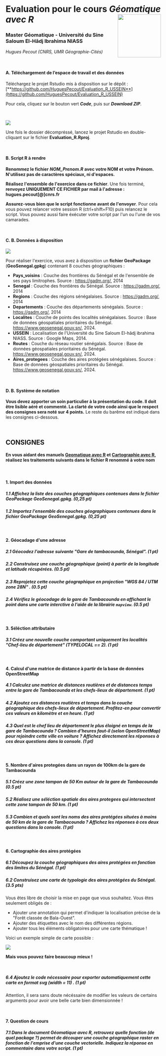 # Evaluation pour le cours *Géomatique avec R* <img src="img/logo.png" align="right" width="140"/>

### Master Géomatique - Université du Sine Saloum El-Hâdj Ibrahima NIASS

*Hugues Pecout (CNRS, UMR Géographie-Cités)*

</br>

#### **A. Téléchargement de l’espace de travail et des données**

Téléchargez le projet Rstudio mis à disposition sur le dépôt : [**https://github.com/HuguesPecout/Evaluation_R_USSEIN**](https://github.com/HuguesPecout/Evaluation_R_USSEIN)

Pour cela, cliquez sur le bouton vert ***Code***, puis  sur ***Download ZIP***.   

</br>

![](img/download.png)

Une fois le dossier décompréssé, lancez le projet Rstudio en double-cliquant sur le fichier **Evaluation_R.Rproj**.

</br>

#### **B. Script R à rendre**

**Renommez le fichier** ***NOM_Prenom.R*** **avec votre NOM et votre Prénom. N'utilisez pas de caractères spéciaux, ni d'espaces.**

**Réalisez l'ensemble de l'exercice dans ce fichier**. Une fois terminé, **renvoyez UNIQUEMENT CE FICHIER par mail à l'adresse :** **hugues.pecout[@]cnrs.fr**

**Assurez-vous bien que le script fonctionne avant de l'envoyer**. Pour cela vous pouvez relancer votre session R (ctrl+shift+F10) puis relancez le script. Vous pouvez aussi faire éxécuter votre script par l'un ou l'une de vos camarades.


</br>

#### **C. B. Données à disposition**


![](img/data.png)


Pour réaliser l'exercice, vous avez à disposition un **fichier GeoPackage** (**GeoSenegal.gpkg**) contenant 8 couches géographiques :

- **Pays_voisins** : Couche des frontières du Sénégal et de l'ensemble de ses pays limitrophes. Source : https://gadm.org/, 2014   
- **Senegal** : Couche des frontières du Sénégal. Source : https://gadm.org/, 2014   
- **Regions** : Couche des régions sénégalaises. Source : https://gadm.org/, 2014   
- **Departements** : Couche des départements sénégalais. Source : https://gadm.org/, 2014   
- **Localites** : Couche de points des localités sénégalaises. Source : Base de données géospatiales prioritaires du Sénégal. https://www.geosenegal.gouv.sn/, 2024. 
- **USSEIN** : Localisation de l'Université du Sine Saloum El-hâdj ibrahima NIASS. Source : Google Maps, 2014. 
- **Routes** : Couche du réseau routier sénégalais. Source : Base de données géospatiales prioritaires du Sénégal. https://www.geosenegal.gouv.sn/, 2024. 
- **Aires_protegees** : Couche des aires protégées sénégalaises. Source : Base de données géospatiales prioritaires du Sénégal. https://www.geosenegal.gouv.sn/, 2024. 

</br>

#### **D. B. Système de notation**

**Vous devez apporter un soin particulier à la présentation du code. Il doit être lisible aéré et commenté. La clarté de votre code ainsi que le respect des consignes sera noté sur 4 points.** Le reste du barême est indiqué dans les consignes ci-dessous. 


</br>


## **CONSIGNES**

#### **En vous aidant des manuels [Geomatique avec R](https://rcarto.github.io/geomatique_avec_r/) et [Cartographie avec R](https://rcarto.github.io/cartographie_avec_r/), réalisez les traitements suivants dans le fichier R renommé à votre nom**

</br>

#### 1. Import  des données

##### 1.1 Affichez la liste des couches géographiques contenues dans le fichier GeoPackage **GeoSenegal.gpkg**. (**0,25 pt**)

##### 1.2 Importez l'ensemble des couches géographiques contenues dans le fichier GeoPackage **GeoSenegal.gpkg**. (**0,25 pt**)


</br>

#### 2. Géocadage d'une adresse

##### 2.1 Géocodez l'adresse suivante "Gare de tambacounda, Sénégal". (**1 pt**)

##### 2.2 Construisez une couche géographique (point) à partir de la longitude et latitude récupérées. (**0.5 pt**)

##### 2.3 Reprojetez cette couche géographique en projection "WGS 84 / UTM zone 28N" . (**0.5 pt**)

##### 2.4 Vérifiez le géocodage de la gare de Tambacounda en affichant le point dans une carte interctive à l'aide de la librairie `mapview`. (**0.5 pt**)

</br>


#### 3. Séléction attributaire 

##### 3.1 Créez une nouvelle couche comportant uniquement les localités "Chef-lieu de département" (TYPELOCAL == 2). (**1 pt**)


</br>


#### 4. Calcul d'une matrice de distance à partir de la base de données OpenStreetMap 

##### 4.1 Calculez une matrice de distances routières et de distances temps entre la gare de Tambacounda et les chefs-lieux de département. (**1 pt**)

##### 4.2 Ajoutez ces distances routières et temps dans la couche géographique des chefs-lieux de département. Profitez-en pour convertir ces valeurs en kilomètre et en heure. (**1 pt**)

##### 4.3 Quel est le chef lieu de département le plus éloigné en temps de la gare de Tambacounda ? Combien d'heures faut-il (selon OpenStreetMap) pour rejoindre cette ville en voiture ? Affichez directement les réponses à ces deux questions dans la console. (**1 pt**)

</br>

#### 5. Nombre d'aires protegées dans un rayon de 100km de la gare de Tambacounda

##### 5.1 Créez une zone tampon de 50 Km autour de la gare de Tambacounda  (**0.5 pt**)

##### 5.2 Réalisez une séléction spatiale des aires protegees qui intersectent cette zone tampon de 50 km. (**1 pt**)

##### 5.3 Combien et quels sont les noms des aires protégées situées à moins de 50 km de la gare de Tambacounda ? Affichez les réponses à ces deux questions dans la console. (**1 pt**)

</br>

#### 6. Cartographie des aires protégées

##### 6.1 Découpez la couche géographiques des aires protégées en fonction des limites du Sénégal. (**1 pt**)

##### 6.2 Construisez une carte de typologie des aires protégées du Sénégal. (**3.5 pts**)

Vous êtes libre de choisir la mise en page que vous souhaitez. Vous êtes seulement obligés de : 

- Ajouter une annotation qui permet d'indiquer la localisation précise de la "Forêt classée de Bala-Ouest". 
- Ajouter des étiquettes avec le nom des différentes régions. 
- Ajouter tous les éléments obligatoires pour une carte thématique !

Voici un exemple simple de carte possible :

![](img/carte_evaluation.png)


**Mais vous pouvez faire beaucoup mieux !**

</br>

##### 6.4 Ajoutez le code nécessaire pour exporter automatiquement cette carte en format svg (width = 11) . (**1 pt**)

Attention, il sera sans doute nécéssaire de modifier les valeurs de certains arguments pour avoir une belle carte  bien dimensionnée !

</br>

#### 7. Question de cours

##### 7.1 Dans le document *Géomatique avec R*, retrouvez quelle fonction (de quel package ?) permet de découper une couche géographique raster en fonction de l'emprise d'une couche vectorielle. Indiquez la réponse en commentaire dans votre script. (**1 pt**)


</br>



